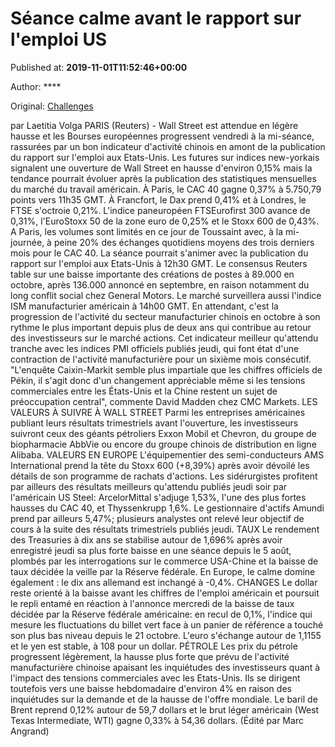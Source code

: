 
# Séance calme avant le rapport sur l'emploi US

Published at: **2019-11-01T11:52:46+00:00**

Author: ****

Original: [Challenges](https://www.challenges.fr/finance-et-marche/seance-calme-avant-le-rapport-sur-l-emploi-us_682731)

par Laetitia Volga
PARIS (Reuters) - Wall Street est attendue en légère hausse et les Bourses européennes progressent vendredi à la mi-séance, rassurées par un bon indicateur d'activité chinois en amont de la publication du rapport sur l'emploi aux Etats-Unis. Les futures sur indices new-yorkais signalent une ouverture de Wall Street en hausse d'environ 0,15% mais la tendance pourrait évoluer après la publication des statistiques mensuelles du marché du travail américain.
À Paris, le CAC 40 gagne 0,37% à 5.750,79 points vers 11h35 GMT. À Francfort, le Dax prend 0,41% et à Londres, le FTSE s'octroie 0,21%.
L'indice paneuropéen FTSEurofirst 300 avance de 0,31%, l'EuroStoxx 50 de la zone euro de 0,25% et le Stoxx 600 de 0,43%.
A Paris, les volumes sont limités en ce jour de Toussaint avec, à la mi-journée, à peine 20% des échanges quotidiens moyens des trois derniers mois pour le CAC 40.
La séance pourrait s'animer avec la publication du rapport sur l'emploi aux Etats-Unis à 12h30 GMT. Le consensus Reuters table sur une baisse importante des créations de postes à 89.000 en octobre, après 136.000 annoncé en septembre, en raison notamment du long conflit social chez General Motors.
Le marché surveillera aussi l'indice ISM manufacturier américain à 14h00 GMT.
En attendant, c'est la progression de l'activité du secteur manufacturier chinois en octobre à son rythme le plus important depuis plus de deux ans qui contribue au retour des investisseurs sur le marché actions.
Cet indicateur meilleur qu'attendu tranche avec les indices PMI officiels publiés jeudi, qui font état d'une contraction de l'activité manufacturière pour un sixième mois consécutif.
"L'enquête Caixin-Markit semble plus impartiale que les chiffres officiels de Pékin, il s'agit donc d'un changement appréciable même si les tensions commerciales entre les États-Unis et la Chine restent un sujet de préoccupation central", commente David Madden chez CMC Markets.
LES VALEURS À SUIVRE À WALL STREET
Parmi les entreprises américaines publiant leurs résultats trimestriels avant l'ouverture, les investisseurs suivront ceux des géants pétroliers Exxon Mobil et Chevron, du groupe de biopharmacie AbbVie ou encore du groupe chinois de distribution en ligne Alibaba.
VALEURS EN EUROPE
L'équipementier des semi-conducteurs AMS International prend la tête du Stoxx 600 (+8,39%) après avoir dévoilé les détails de son programme de rachats d'actions.
Les sidérurgistes profitent par ailleurs des résultats meilleurs qu'attendu publiés jeudi soir par l'américain US Steel: ArcelorMittal s'adjuge 1,53%, l'une des plus fortes hausses du CAC 40, et Thyssenkrupp 1,6%.
Le gestionnaire d'actifs Amundi prend par ailleurs 5,47%; plusieurs analystes ont relevé leur objectif de cours à la suite des résultats trimestriels publiés jeudi.
TAUX Le rendement des Treasuries à dix ans se stabilise autour de 1,696% après avoir enregistré jeudi sa plus forte baisse en une séance depuis le 5 août, plombés par les interrogations sur le commerce USA-Chine et la baisse de taux décidée la veille par la Réserve fédérale.
En Europe, le calme domine également : le dix ans allemand est inchangé à -0,4%.
CHANGES
Le dollar reste orienté à la baisse avant les chiffres de l'emploi américain et poursuit le repli entamé en réaction à l'annonce mercredi de la baisse de taux décidée par la Réserve fédérale américaine: en recul de 0,1%, l'indice qui mesure les fluctuations du billet vert face à un panier de référence a touché son plus bas niveau depuis le 21 octobre.
L'euro s'échange autour de 1,1155 et le yen est stable, à 108 pour un dollar.
PÉTROLE
Les prix du pétrole progressent légèrement, la hausse plus forte que prévu de l'activité manufacturière chinoise apaisant les inquiétudes des investisseurs quant à l'impact des tensions commerciales avec les Etats-Unis.
Ils se dirigent toutefois vers une baisse hebdomadaire d'environ 4% en raison des inquiétudes sur la demande et de la hausse de l'offre mondiale.
Le baril de Brent reprend 0,12% autour de 59,7 dollars et le brut léger américain (West Texas Intermediate, WTI) gagne 0,33% à 54,36 dollars.
(Édité par Marc Angrand)
